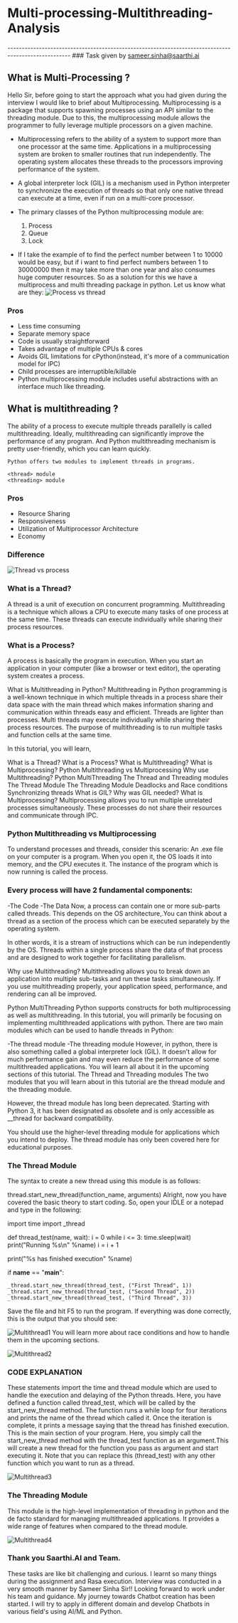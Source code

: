# Multi-processing-Multithreading-Analysis
---------------------------------------------------------------------------------------------------- ### Task given by sameer.sinha@saarthi.ai
## What is Multi-Processing ?
Hello Sir, before going to start the approach what you had given during the interview I would like to brief about Multiprocessing. Multiprocessing is a package that supports spawning processes using an API similar to the threading module. Due to this, the multiprocessing module allows the programmer to fully leverage multiple processors on a given machine. 
* Multiprocessing refers to the ability of a system to support more than one processor at the same time. Applications in a multiprocessing system are broken to smaller routines that run independently. The operating system allocates these threads to the processors improving performance of the system.
* A global interpreter lock (GIL) is a mechanism used in Python interpreter to synchronize the execution of threads so that only one native thread can execute at a time, even if run on a multi-core processor.
* The primary classes of the Python multiprocessing module are:

  1. Process
  2. Queue
  3. Lock
 * If I take the example of to find the perfect number between 1 to 10000 would be easy, but if i want to find perfect numbers between 1 to 30000000 then it may take more than one year and also consumes huge computer resources. So as a solution for this we have a multiprocess and multi threading package in python. Let us know what are they:
 ![Process vs thread](https://user-images.githubusercontent.com/85961223/146666604-7eceee1d-d41b-480b-994a-68726b93ecf8.png)
 ### Pros
* Less time consuming
* Separate memory space
* Code is usually straightforward
* Takes advantage of multiple CPUs & cores
* Avoids GIL limitations for cPython(instead, it's more of a communication model for IPC)
* Child processes are interruptible/killable
* Python multiprocessing module includes useful abstractions with an interface much like threading.
## What is multithreading ?
The ability of a process to execute multiple threads parallelly is called multithreading. Ideally, multithreading can significantly improve the performance of any program. And Python multithreading mechanism is pretty user-friendly, which you can learn quickly.

    Python offers two modules to implement threads in programs.
    
    <thread> module 
    <threading> module
### Pros
* Resource Sharing
* Responsiveness
* Utilization of Multiprocessor Architecture
* Economy
### Difference

![Thread vs process](https://user-images.githubusercontent.com/85961223/146673128-0f5fb9aa-d7fb-48df-a367-c997ff29d295.jpg)

### What is a Thread?
A thread is a unit of execution on concurrent programming. Multithreading is a technique which allows a CPU to execute many tasks of one process at the same time. These threads can execute individually while sharing their process resources.

### What is a Process?
A process is basically the program in execution. When you start an application in your computer (like a browser or text editor), the operating system creates a process.

What is Multithreading in Python?
Multithreading in Python programming is a well-known technique in which multiple threads in a process share their data space with the main thread which makes information sharing and communication within threads easy and efficient. Threads are lighter than processes. Multi threads may execute individually while sharing their process resources. The purpose of multithreading is to run multiple tasks and function cells at the same time.

In this tutorial, you will learn,

What is a Thread?
What is a Process?
What is Multithreading?
What is Multiprocessing?
Python Multithreading vs Multiprocessing
Why use Multithreading?
Python MultiThreading
The Thread and Threading modules
The Thread Module
The Threading Module
Deadlocks and Race conditions
Synchronizing threads
What is GIL?
Why was GIL needed?
What is Multiprocessing?
Multiprocessing allows you to run multiple unrelated processes simultaneously. These processes do not share their resources and communicate through IPC.

### Python Multithreading vs Multiprocessing
To understand processes and threads, consider this scenario: An .exe file on your computer is a program. When you open it, the OS loads it into memory, and the CPU executes it. The instance of the program which is now running is called the process.

### Every process will have 2 fundamental components:

-The Code
-The Data
Now, a process can contain one or more sub-parts called threads. This depends on the OS architecture,.You can think about a thread as a section of the process which can be executed separately by the operating system.

In other words, it is a stream of instructions which can be run independently by the OS. Threads within a single process share the data of that process and are designed to work together for facilitating parallelism.

Why use Multithreading?
Multithreading allows you to break down an application into multiple sub-tasks and run these tasks simultaneously. If you use multithreading properly, your application speed, performance, and rendering can all be improved.

Python MultiThreading
Python supports constructs for both multiprocessing as well as multithreading. In this tutorial, you will primarily be focusing on implementing multithreaded applications with python. There are two main modules which can be used to handle threads in Python:

-The thread module
-The threading module
However, in python, there is also something called a global interpreter lock (GIL). It doesn’t allow for much performance gain and may even reduce the performance of some multithreaded applications. You will learn all about it in the upcoming sections of this tutorial.
The Thread and Threading modules
The two modules that you will learn about in this tutorial are the thread module and the threading module.

However, the thread module has long been deprecated. Starting with Python 3, it has been designated as obsolete and is only accessible as __thread for backward compatibility.

You should use the higher-level threading module for applications which you intend to deploy. The thread module has only been covered here for educational purposes.

### The Thread Module
The syntax to create a new thread using this module is as follows:

thread.start_new_thread(function_name, arguments)
Alright, now you have covered the basic theory to start coding. So, open your IDLE or a notepad and type in the following:

import time
import _thread

def thread_test(name, wait):
   i = 0
   while i <= 3:
      time.sleep(wait)
      print("Running %s\n" %name)
      i = i + 1

   print("%s has finished execution" %name)

if __name__ == "__main__":
    
    _thread.start_new_thread(thread_test, ("First Thread", 1))
    _thread.start_new_thread(thread_test, ("Second Thread", 2))
    _thread.start_new_thread(thread_test, ("Third Thread", 3))
Save the file and hit F5 to run the program. If everything was done correctly, this is the output that you should see:

![Multithread1](https://user-images.githubusercontent.com/85961223/153413941-728fcd9d-49dd-4cc6-adeb-5178264aa628.png)
You will learn more about race conditions and how to handle them in the upcoming sections.

![Multithread2](https://user-images.githubusercontent.com/85961223/153414181-80065319-0291-4115-b5de-7a73ba8b0d66.png)

### CODE EXPLANATION
These statements import the time and thread module which are used to handle the execution and delaying of the Python threads.
Here, you have defined a function called thread_test, which will be called by the start_new_thread method. The function runs a while loop for four iterations and prints the name of the thread which called it. Once the iteration is complete, it prints a message saying that the thread has finished execution.
This is the main section of your program. Here, you simply call the start_new_thread method with the thread_test function as an argument.This will create a new thread for the function you pass as argument and start executing it. Note that you can replace this (thread_test) with any other function which you want to run as a thread.

![Multithread3](https://user-images.githubusercontent.com/85961223/153414331-743cf3b0-6792-4ba7-8e38-842670fa8133.png)


### The Threading Module
This module is the high-level implementation of threading in python and the de facto standard for managing multithreaded applications. It provides a wide range of features when compared to the thread module.

![Multithread4](https://user-images.githubusercontent.com/85961223/153414828-a2e8798f-f615-44e6-9f32-bfd991d14c97.png)


### Thank you Saarthi.AI and Team. 
These tasks are like bit challenging and curious. I learnt so many things during the assignment and Rasa execution. Interview was conducted in a very smooth manner by Sameer Sinha Sir!! Looking forward to work under his team and guidance. My journey towards Chatbot creation has been started. I will try to apply in different domain and develop Chatbots in various field's using AI/ML and Python.

